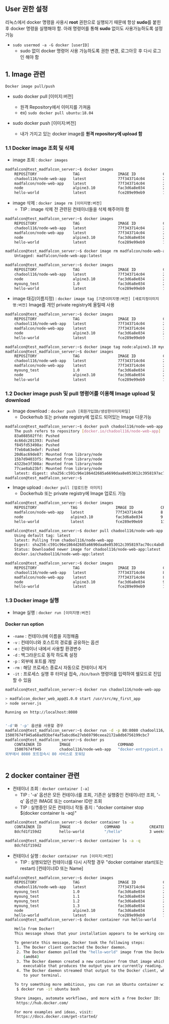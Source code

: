 ##  User 권한 설정

리눅스에서 docker 명령을 사용시 **root** 권한으로 실행되기 때문에 항상 **sudo**를 붙힌 후 docker 명령을 실행해야 함. 아래 명령어를 통해 **sudo** 없이도 사용가능하도록 설정 가능

 - `sudo usermod -a -G docker [userID]`
   - sudo 없이 docker 명령어 사용 가능하도록 권한 변경, 로그아웃 후 다시 로그인 해야 함



## 1. Image 관련

`Docker image pull/push`

 - sudo docker pull [이미지:버전] 
   - 원격 Repository에서 이미지를 가져옴
   - ex) `sudo docker pull ubuntu:18.04`
 - sudo docker push [이미지:버전]

   - 내가 가지고 있는 docker image를 **원격 repository에 upload 함**

### 1.1 Docker image 조회 및 삭제

 - image 조회 : `docker images`

```bash
madfalcon@test_madfalcon_server:~$ docker images
	REPOSITORY                TAG                 IMAGE ID            CREATED             SIZE
	chadool116/node-web-app   latest              77f343714c04        2 weeks ago         109MB
	madfalcon/node-web-app    latest              77f343714c04        2 weeks ago         109MB
	node                      alpine3.10          fac3d6a8e034        2 weeks ago         106MB
	hello-world               latest              fce289e99eb9        11 months ago       1.84kB
```

 - image 삭제 : `docker image rm [이미지명:버전]`
   - TIP : image 삭제 전 관련된 컨테이너들을 삭제 해주어야 함

```bash
madfalcon@test_madfalcon_server:~$ docker images
	REPOSITORY                TAG                 IMAGE ID            CREATED             SIZE
	chadool116/node-web-app   latest              77f343714c04        2 weeks ago         109MB
	madfalcon/node-web-app    latest              77f343714c04        2 weeks ago         109MB
	node                      alpine3.10          fac3d6a8e034        2 weeks ago         106MB
	hello-world               latest              fce289e99eb9        11 months ago       1.84kB

madfalcon@test_madfalcon_server:~$ docker image rm madfalcon/node-web-app:latest 
	Untagged: madfalcon/node-web-app:latest

madfalcon@test_madfalcon_server:~$ docker images
	REPOSITORY                TAG                 IMAGE ID            CREATED             SIZE
	chadool116/node-web-app   latest              77f343714c04        2 weeks ago         109MB
	node                      alpine3.10          fac3d6a8e034        2 weeks ago         106MB
	myoung_test               1.0                 fac3d6a8e034        2 weeks ago         106MB
	hello-world               latest              fce289e99eb9        11 months ago       1.84kB
```

 - image 태깅(이름지정) : `docker image tag [기존이미지명:버전] [새로지정이미지명:버전]` Image를 개인 private registry에 올릴때 사용

```bash
madfalcon@test_madfalcon_server:~$ docker images
	REPOSITORY                TAG                 IMAGE ID            CREATED             SIZE
	chadool116/node-web-app   latest              77f343714c04        2 weeks ago         109MB
	madfalcon/node-web-app    latest              77f343714c04        2 weeks ago         109MB
	node                      alpine3.10          fac3d6a8e034        2 weeks ago         106MB
	hello-world               latest              fce289e99eb9        11 months ago       1.84kB

madfalcon@test_madfalcon_server:~$ docker image tag node:alpine3.10 myoung_test:1.0
madfalcon@test_madfalcon_server:~$ docker images
	REPOSITORY                TAG                 IMAGE ID            CREATED             SIZE
	chadool116/node-web-app   latest              77f343714c04        2 weeks ago         109MB
	madfalcon/node-web-app    latest              77f343714c04        2 weeks ago         109MB
	myoung_test               1.0                 fac3d6a8e034        2 weeks ago         106MB
	node                      alpine3.10          fac3d6a8e034        2 weeks ago         106MB
	hello-world               latest              fce289e99eb9        11 months ago       1.84kB
```

### 1.2 Docker image push 및 pull 명령어를 이용해 Image upload 및 download

 - Image download : `docker push [회원가입ID/생성한이미지파일]`
   - Dockerhub 또는 private registry에 업로드 되어있는 Image 다운가능

```bash
madfalcon@test_madfalcon_server:~$ docker push chadool116/node-web-app
	The push refers to repository [docker.io/chadool116/node-web-app]
	83a088502ffd: Pushed 
	4c66dc201393: Pushed 
	f845fd53498a: Pushed 
	f7eb0a63edef: Pushed 
	20d6ac69de87: Mounted from library/node 
	15b7d94033f5: Mounted from library/node 
	4322be3f308a: Mounted from library/node 
	77cae8ab23bf: Mounted from library/node 
	latest: digest: sha256:c591c96e1864d2685a6690daa8e053012c3958197ac70cc4abdbd1637447aa18 size: 1990
madfalcon@test_madfalcon_server:~$
```

 - Image upload : `docker pull [업로드한 이미지]`
   - Dockerhub 또는 private registry에 Image 업로드 가능

```bash
madfalcon@test_madfalcon_server:~$ docker images
	REPOSITORY               TAG                 IMAGE ID            CREATED             SIZE
	madfalcon/node-web-app   latest              77f343714c04        8 days ago          109MB
	node                     alpine3.10          fac3d6a8e034        9 days ago          106MB
	hello-world              latest              fce289e99eb9        11 months ago       1.84kB

madfalcon@test_madfalcon_server:~$ docker pull chadool116/node-web-app
	Using default tag: latest
	latest: Pulling from chadool116/node-web-app
	Digest: sha256:c591c96e1864d2685a6690daa8e053012c3958197ac70cc4abdbd1637447aa18
	Status: Downloaded newer image for chadool116/node-web-app:latest
	docker.io/chadool116/node-web-app:latest

madfalcon@test_madfalcon_server:~$ docker images
	REPOSITORY                TAG                 IMAGE ID            CREATED             SIZE
	chadool116/node-web-app   latest              77f343714c04        8 days ago          109MB
	madfalcon/node-web-app    latest              77f343714c04        8 days ago          109MB
	node                      alpine3.10          fac3d6a8e034        9 days ago          106MB
	hello-world               latest              fce289e99eb9        11 months ago       1.84kB
```

### 1.3 Docker image 실행

 - Image 실행 : `docker run [이미지명:버전]`

#### Docker run option

- `-name` : 컨테이너에 이름을 지정해줌
- `-v` : 컨테이너와 호스트의 경로를 공유하는 옵션
- `-e` : 컨테이너 내에서 사용할 환경변수
- `-d` : 백그라운드로 동작 하도록 설정
- `-p` : 외부에 포트를 개방
- `-rm` : 해당 프로세스 종료시 자동으로 컨테이너 제거
- `-it` : 프로세스 실행 후 터미널 접속, `/bin/bash` 명령어를 입력하여 쉘모드로 진입할 수 있음  

```bash
madfalcon@test_madfalcon_server:~$ docker run chadool116/node-web-app

> madfalcon_docker_web_app@1.0.0 start /usr/src/my_first_app
> node server.js

Running on http://localhost:8080


'-d'와 '-p' 옵션을 사용할 경우
madfalcon@test_madfalcon_server:~$ docker run -d -p 80:8080 chadool116/node-web-app
15007674f945a68ad93bef4af5abcd6e27eb69790ceea2172a8db6756199cbc7
madfalcon@test_madfalcon_server:~$ docker ps
    CONTAINER ID        IMAGE                     COMMAND                  CREATED             STATUS              PORTS                            NAMES
    15007674f945        chadool116/node-web-app   "docker-entrypoint.s   5 seconds ago       Up 2 seconds        80/tcp, 0.0.0.0:80->8080/tcp   inspiring_chaplygin
외부에서 8080 포트접속시 80 서비스로 포워딩
	
```



## 2 docker container 관련

 - 컨테이너 조회 : `docker container [-a]`
   - TIP : '-a' 옵션은 모든 컨테이너를 조회, 기존은 실행중인 컨테이너만 조회, '-q' 옵션은 IMAGE 또는 container ID만 조회
   - TIP : 실행중인 모든 컨테이너 작동 중지 : "docker container stop $(docker container ls -aq)"

```bash
madfalcon@test_madfalcon_server:~$ docker container ls -a
	CONTAINER ID        IMAGE               COMMAND             CREATED             STATUS                   PORTS               NAMES
	8dcfd1f159d2        hello-world         "/hello"            3 weeks ago         Exited (0) 3 weeks ago                       nifty_gates

madfalcon@test_madfalcon_server:~$ docker container ls -a -q
	8dcfd1f159d2
```

 - 컨테이너 실행 :  `docker container run [이미지:버전]`
   - TIP : 실행되었던 컨테이너를 다시 시작할 경우 "docker container start(또는 restart) [컨테이너ID 또는 Name]

```bash
madfalcon@test_madfalcon_server:~$ docker images
	REPOSITORY                TAG                 IMAGE ID            CREATED             SIZE
	chadool116/node-web-app   latest              77f343714c04        2 weeks ago         109MB
	myoung_test               1.0                 fac3d6a8e034        2 weeks ago         106MB
	myoung_test               1.1                 fac3d6a8e034        2 weeks ago         106MB
	myoung_test               1.2                 fac3d6a8e034        2 weeks ago         106MB
	myoung_test               1.3                 fac3d6a8e034        2 weeks ago         106MB
	node                      alpine3.10          fac3d6a8e034        2 weeks ago         106MB
	hello-world               latest              fce289e99eb9        11 months ago       1.84kB
madfalcon@test_madfalcon_server:~$ docker container run hello-world

	Hello from Docker!
	This message shows that your installation appears to be working correctly.

	To generate this message, Docker took the following steps:
	 1. The Docker client contacted the Docker daemon.
	 2. The Docker daemon pulled the "hello-world" image from the Docker Hub.
		(amd64)
	 3. The Docker daemon created a new container from that image which runs the
		executable that produces the output you are currently reading.
	 4. The Docker daemon streamed that output to the Docker client, which sent it
		to your terminal.

	To try something more ambitious, you can run an Ubuntu container with:
	 $ docker run -it ubuntu bash

	Share images, automate workflows, and more with a free Docker ID:
	 https://hub.docker.com/

	For more examples and ideas, visit:
	 https://docs.docker.com/get-started/
```



